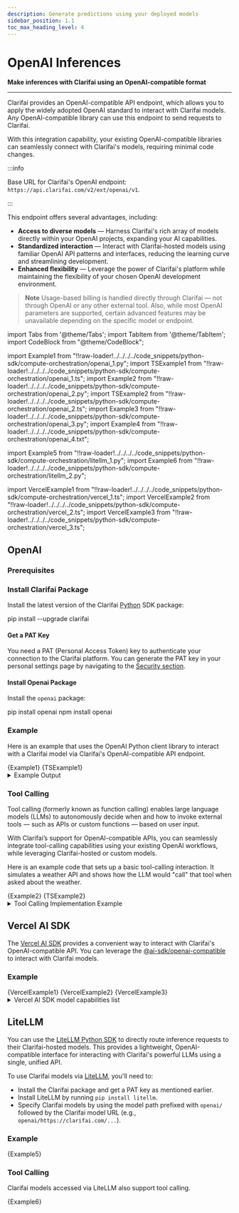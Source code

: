 ```yaml
---
description: Generate predictions using your deployed models
sidebar_position: 1.1
toc_max_heading_level: 4
---
```


# OpenAI Inferences

**Make inferences with Clarifai using an OpenAI-compatible format**
<hr />

Clarifai provides an OpenAI-compatible API endpoint, which allows you to apply the widely adopted OpenAI standard to interact with Clarifai models. Any OpenAI-compatible library can use this endpoint to send requests to Clarifai.

With this integration capability, your existing OpenAI-compatible libraries can seamlessly connect with Clarifai's models, requiring minimal code changes.

:::info

Base URL for Clarifai's OpenAI endpoint: `https://api.clarifai.com/v2/ext/openai/v1`.

:::

This endpoint offers several advantages, including:

- **Access to diverse models** — Harness Clarifai's rich array of models directly within your OpenAI projects, expanding your AI capabilities.
- **Standardized interaction** — Interact with Clarifai-hosted models using familiar OpenAI API patterns and interfaces, reducing the learning curve and streamlining development.
- **Enhanced flexibility** — Leverage the power of Clarifai's platform while maintaining the flexibility of your chosen OpenAI development environment.

> **Note** Usage-based billing is handled directly through Clarifai — not through OpenAI or any other external tool. Also, while most OpenAI parameters are supported, certain advanced features may be unavailable depending on the specific model or endpoint.

<!--
Add Streaming heading
-->

import Tabs from '@theme/Tabs';
import TabItem from '@theme/TabItem';
import CodeBlock from "@theme/CodeBlock";

import Example1 from "!!raw-loader!../../../../code_snippets/python-sdk/compute-orchestration/openai_1.py";
import TSExample1 from "!!raw-loader!../../../../code_snippets/python-sdk/compute-orchestration/openai_1.ts";
import Example2 from "!!raw-loader!../../../../code_snippets/python-sdk/compute-orchestration/openai_2.py";
import TSExample2 from "!!raw-loader!../../../../code_snippets/python-sdk/compute-orchestration/openai_2.ts";
import Example3 from "!!raw-loader!../../../../code_snippets/python-sdk/compute-orchestration/openai_3.py";
import Example4 from "!!raw-loader!../../../../code_snippets/python-sdk/compute-orchestration/openai_4.txt";

import Example5 from "!!raw-loader!../../../../code_snippets/python-sdk/compute-orchestration/litellm_1.py";
import Example6 from "!!raw-loader!../../../../code_snippets/python-sdk/compute-orchestration/litellm_2.py";

import VercelExample1 from "!!raw-loader!../../../../code_snippets/python-sdk/compute-orchestration/vercel_1.ts";
import VercelExample2 from "!!raw-loader!../../../../code_snippets/python-sdk/compute-orchestration/vercel_2.ts";
import VercelExample3 from "!!raw-loader!../../../../code_snippets/python-sdk/compute-orchestration/vercel_3.ts";

## OpenAI

### Prerequisites

### Install Clarifai Package

Install the latest version of the Clarifai [Python](https://github.com/Clarifai/clarifai-python/) SDK package:

<Tabs groupId="code">
<TabItem value="bash" label="Bash">
    <CodeBlock className="language-bash"> pip install --upgrade clarifai </CodeBlock>
</TabItem>
</Tabs>

#### Get a PAT Key

You need a PAT (Personal Access Token) key to authenticate your connection to the Clarifai platform. You can generate the PAT key in your personal settings page by navigating to the [Security section](https://clarifai.com/settings/security).

#### Install Openai Package

Install the `openai` package:

<Tabs groupId="code">
<TabItem value="python" label="Python">
    <CodeBlock className="language-bash"> pip install openai </CodeBlock>
</TabItem>
<TabItem value="node.js" label="Node.js">
    <CodeBlock className="language-bash"> npm install openai </CodeBlock>
</TabItem>
</Tabs>

### Example

Here is an example that uses the OpenAI Python client library to interact with a Clarifai model via Clarifai's OpenAI-compatible API endpoint.

<Tabs groupId="code">
<TabItem value="python" label="Python SDK">
    <CodeBlock className="language-python">{Example1}</CodeBlock>
</TabItem>
<TabItem value="typescript" label="TypeScript">
    <CodeBlock className="language-typescript">{TSExample1}</CodeBlock>
</TabItem>
</Tabs>

<details>
  <summary>Example Output</summary>
    <CodeBlock className="language-text">Assistant's Response:
I'm Claude, an AI assistant created by Anthropic. I'm here to help with a wide variety of tasks like answering questions, helping with analysis and research, creative projects, math and coding, and having conversations. Is there something specific I can help you with today?</CodeBlock>
</details>

### Tool Calling

Tool calling (formerly known as function calling) enables large language models (LLMs) to autonomously decide when and how to invoke external tools — such as APIs or custom functions — based on user input.

With Clarifai’s support for OpenAI-compatible APIs, you can seamlessly integrate tool-calling capabilities using your existing OpenAI workflows, while leveraging Clarifai-hosted or custom models.

Here is an example code that sets up a basic tool-calling interaction. It simulates a weather API and shows how the LLM would "call" that tool when asked about the weather.

<Tabs groupId="code">
<TabItem value="python" label="Python SDK">
    <CodeBlock className="language-python">{Example2}</CodeBlock>
</TabItem>
<TabItem value="typescript" label="TypeScript">
    <CodeBlock className="language-typescript">{TSExample2}</CodeBlock>
</TabItem>
</Tabs>

<details>
  <summary>Tool Calling Implementation Example</summary>
    <CodeBlock className="language-python">{Example3}</CodeBlock>
    <CodeBlock className="language-text">{Example4}</CodeBlock>
</details>

## Vercel AI SDK

The [Vercel AI SDK](https://vercel.com/docs/ai-sdk) provides a convenient way to interact with Clarifai's OpenAI-compatible API. You can leverage the [@ai-sdk/openai-compatible](https://www.npmjs.com/package/@ai-sdk/openai-compatible) to interact with Clarifai models.

### Example
<Tabs groupId="code">
    <TabItem value="text-response" label="Text Response">
        <CodeBlock className="language-typescript">{VercelExample1}</CodeBlock>
    </TabItem>
    <TabItem value="streaming" label="Streaming">
        <CodeBlock className="language-typescript">{VercelExample2}</CodeBlock>
    </TabItem>
    <TabItem value="tool-calling" label="Tool Calling">
        <CodeBlock className="language-typescript">{VercelExample3}</CodeBlock>
    </TabItem>
</Tabs>

<details>
    <summary>Vercel AI SDK model capabilities list</summary>
    | Model | Image Input | Tool Usage | Tool Streaming |
    | --- | --- | --- | --- |
    | [DeepSeek R1 0528 Qwen3 8B](https://clarifai.com/deepseek-ai/deepseek-chat/models/DeepSeek-R1-0528-Qwen3-8B) | ✅ | ✅ | ✅ |
    | [Llama 3.2 3B Instruct](https://clarifai.com/meta/Llama-3/models/Llama-3_2-3B-Instruct) | ✅ | ✅ | ✅ |
    | [claude Sonnet 4](https://clarifai.com/anthropic/completion/models/claude-sonnet-4) | ✅ | ✅ | ✅ |
    | [Qwen3 14B](https://clarifai.com/qwen/qwenLM/models/Qwen3-14B) | ✅ | ✅ | ✅ |
    | [Devstral Small 2505.gguf 4bit](https://clarifai.com/mistralai/completion/models/Devstral-Small-2505_gguf-4bit) | ✅ | ✅ | ✅ |
    | [grok 3](https://clarifai.com/xai/chat-completion/models/grok-3) | ❌ | ✅ | ✅ |
    | [gpt 4o](https://clarifai.com/openai/chat-completion/models/gpt-4o) | ✅ | ✅ | ✅ |
    | [gpt 4.1](https://clarifai.com/openai/chat-completion/models/gpt-4_1) | ✅ | ✅ | ✅ |
    | [gemini 2.5 Flash](https://clarifai.com/gcp/generate/models/gemini-2_5-flash) | ✅ | ✅ | ✅ |
    | [claude 3.5 Haiku](https://clarifai.com/anthropic/completion/models/claude-3_5-haiku) | ✅ | ✅ | ✅ |
    | [Qwen3 30B A3B GGUF](https://clarifai.com/qwen/qwenLM/models/Qwen3-30B-A3B-GGUF) | ✅ | ✅ | ✅ |
    | [gemini 2.0 Flash](https://clarifai.com/gcp/generate/models/gemini-2_0-flash) | ✅ | ✅ | ✅ |
    | [gemma 3 12b It](https://clarifai.com/gcp/generate/models/gemma-3-12b-it) | ✅ | ✅ | ✅ |
    | [Phi 4 Reasoning Plus](https://clarifai.com/microsoft/text-generation/models/Phi-4-reasoning-plus) | ✅ | ✅ | ✅ |
    | [phi 4 Mini Instruct](https://clarifai.com/microsoft/text-generation/models/phi-4-mini-instruct) | ✅ | ✅ | ✅ |
    | [Qwen2.5 VL 7B Instruct](https://clarifai.com/qwen/qwen-VL/models/Qwen2_5-VL-7B-Instruct) | ✅ | ❌ | ❌ |
    | [phi 4](https://clarifai.com/microsoft/text-generation/models/phi-4) | ✅ | ✅ | ✅ |
    | [grok 2 Vision 1212](https://clarifai.com/xai/chat-completion/models/grok-2-vision-1212) | ✅ | ✅ | ✅ |
    | [grok 2 1212](https://clarifai.com/xai/chat-completion/models/grok-2-1212) | ❌ | ✅ | ✅ |
    | [QwQ 32B AWQ](https://clarifai.com/qwen/qwenLM/models/QwQ-32B-AWQ) | ✅ | ✅ | ✅ |
    | [gemini 2.0 Flash Lite](https://clarifai.com/gcp/generate/models/gemini-2_0-flash-lite) | ✅ | ✅ | ✅ |
    | [claude Opus 4](https://clarifai.com/anthropic/completion/models/claude-opus-4) | ✅ | ✅ | ✅ |
    | [o4 Mini](https://clarifai.com/openai/chat-completion/models/o4-mini) | ✅ | ✅ | ✅ |
    | [o3](https://clarifai.com/openai/chat-completion/models/o3) | ✅ | ✅ | ✅ |
    | [MiniCPM-o 2.6 Language](https://clarifai.com/openbmb/miniCPM/models/MiniCPM-o-2_6-language) | ✅ | ❌ | ❌ |
    | [DeepSeek R1 Distill Qwen 7B](https://clarifai.com/deepseek-ai/deepseek-chat/models/DeepSeek-R1-Distill-Qwen-7B) | ✅ | ❌ | ❌ |
    | [Qwen2.5 Coder 7B Instruct](https://clarifai.com/qwen/qwenCoder/models/Qwen2_5-Coder-7B-Instruct) | ✅ | ✅ | ✅ |
</details>

## LiteLLM

You can use the [LiteLLM Python SDK](https://github.com/BerriAI/litellm) to directly route inference requests to their Clarifai-hosted models. This provides a lightweight, OpenAI-compatible interface for interacting with Clarifai's powerful LLMs using a single, unified API.

To use Clarifai models via [LiteLLM](https://docs.litellm.ai/docs/providers/clarifai), you'll need to:

- Install the Clarifai package and get a PAT key as mentioned earlier.
- Install LiteLLM by running `pip install litellm`.
- Specify Clarifai models by using the model path prefixed with `openai/` followed by the Clarifai model URL (e.g., `openai/https://clarifai.com/...`).

### Example

<Tabs groupId="code">
<TabItem value="python" label="Python SDK">
    <CodeBlock className="language-python">{Example5}</CodeBlock>
</TabItem>
</Tabs>

### Tool Calling

Clarifai models accessed via LiteLLM also support tool calling.

<Tabs groupId="code">
<TabItem value="python" label="Python SDK">
    <CodeBlock className="language-python">{Example6}</CodeBlock>
</TabItem>
</Tabs>
